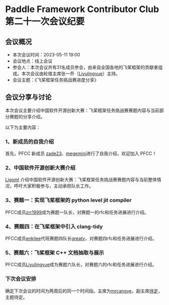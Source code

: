 # Paddle Framework Contributor Club 第二十一次会议纪要

## 会议概况

- 本次会议时间：2023-05-11 19:00
- 会议地点：线上会议
- 参会人：本次会议共有31名成员参会，由来自全国各地的飞桨框架的贡献者组成。本次会议由轮值主席张一乔（[Liyulingyue](https://github.com/Liyulingyue)）主持。
- 会议主题：《飞桨框架任务挑战赛进度分享》

## 会议分享与讨论

本次会议主要介绍中国软件开源创新大赛：飞桨框架任务挑战赛赛题内容与当前部分赛题的分享介绍。

以下为主要内容：

### 1、新成员的自我介绍

首先，PFCC 新成员 [zade23](https://github.com/zade23)、[megemini](https://github.com/megemini)进行了自我介绍，欢迎加入 PFCC！

### 2、中国软件开源创新大赛介绍 

[Ligoml](https://github.com/ligoml) 介绍中国软件开源创新大赛：飞桨框架任务挑战赛赛题内容与当前整体情况，呼吁大家积极参与，主动承担队长工作。

### 3、赛题一：实现飞桨框架的 python level jit compiler

PFCC成员[zrr1999](https://github.com/zrr1999)成为赛题一队长，对赛题一的rfc和任务进展进行介绍。

### 4、赛题四：在飞桨框架中引入 clang-tidy

PFCC成员[enkilee](https://github.com/enkilee)代班赛题四队长[greatv](https://github.com/greatv)，对赛题四rfc和任务进展进行介绍。

### 5、赛题六：飞桨框架 C++ 文档抽取与展示

PFCC成员[Liyulingyue](https://github.com/Liyulingyue)成为赛题六队长，对赛题六的rfc和任务进展进行介绍。

### 下次会议安排

确定下次会议的时间为两周后的同一个时间段。主席为[mrcangye](https://github.com/mrcangye)，副主席[待定]()，主题待定。
